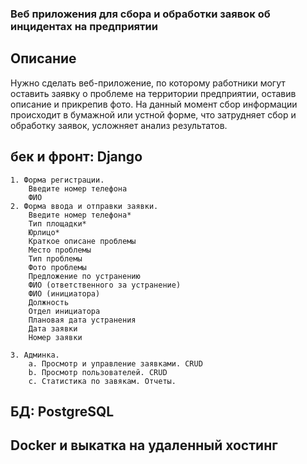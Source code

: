 ### Веб приложения для сбора и обработки заявок об инцидентах на предприятии

## Описание
Нужно сделать веб-приложение, по которому работники могут оставить заявку о проблеме на территории предприятии, оставив описание и прикрепив фото.
На данный момент сбор информации происходит в бумажной или устной форме, что затрудняет сбор и обработку заявок, усложняет анализ результатов. 


## бек и фронт: Django
 
    1. Форма регистрации.
        Введите номер телефона
        ФИО
    2. Форма ввода и отправки заявки.
        Введите номер телефона*
        Тип площадки*
        Юрлицо*
        Краткое описане проблемы
        Место проблемы
        Тип проблемы
        Фото проблемы
        Предложение по устранению
        ФИО (ответственного за устранение)
        ФИО (инициатора)
        Должность
        Отдел инициатора
        Плановая дата устранения
        Дата заявки
        Номер заявки
        
    3. Админка.
        а. Просмотр и управление заявками. CRUD
        b. Просмотр пользователей. CRUD
        с. Статистика по завякам. Отчеты.

## БД: PostgreSQL
## Docker и выкатка на удаленный хостинг
